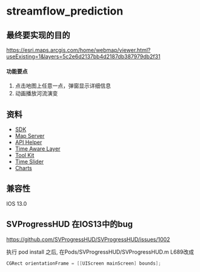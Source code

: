 # streamflow_prediction

## 最终要实现的目的
https://esri.maps.arcgis.com/home/webmap/viewer.html?useExisting=1&layers=5c2e6d2137bb4d2187db387979db2f31

#### 功能要点
1. 点击地图上任意一点，弹窗显示详细信息
2. 动画播放河流演变

## 资料
- [SDK](https://github.com/Esri/arcgis-runtime-samples-ios/tree/master/arcgis-ios-sdk-samples)
- [Map Server](https://livefeeds2.arcgis.com/arcgis/rest/services/GEOGLOWS/GlobalWaterModel_Medium/MapServer)
- [API Helper](https://livefeeds2.arcgis.com/arcgis/sdk/rest/index.html#//02ss00000057000000)
- [Time Aware Layer](https://developers.arcgis.com/ios/latest/swift/guide/visualize-and-compare-data-over-time.htm)
- [Tool Kit](https://github.com/Esri/arcgis-runtime-toolkit-ios)
- [Time Slider](https://github.com/Esri/arcgis-runtime-toolkit-ios/tree/master/Documentation/TimeSlider)
- [Charts](https://github.com/danielgindi/Charts)

## 兼容性
IOS 13.0

## SVProgressHUD 在IOS13中的bug
https://github.com/SVProgressHUD/SVProgressHUD/issues/1002

执行 pod install 之后, 在Pods/SVProgressHUD/SVProgressHUD.m  L689改成

```swift
CGRect orientationFrame = [[UIScreen mainScreen] bounds];
```